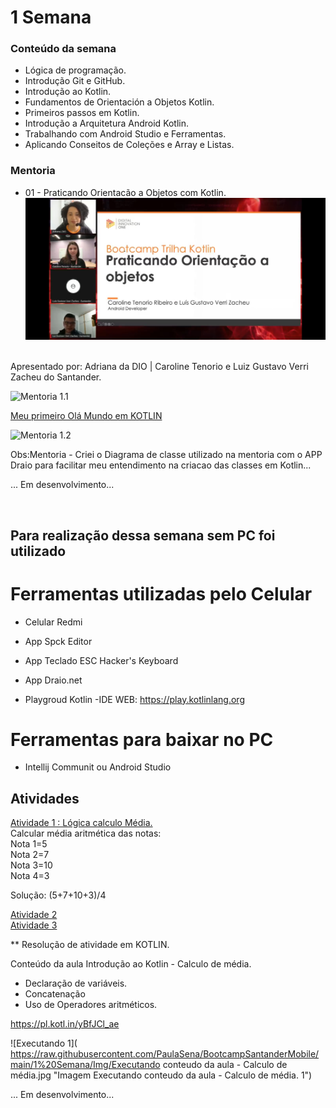 # 1 Semana

### Conteúdo da semana

- Lógica de programação.
- Introdução Git e GitHub.
- Introdução ao Kotlin.
- Fundamentos de Orientación a Objetos Kotlin.
- Primeiros passos em Kotlin.
- Introdução a Arquitetura Android Kotlin.
- Trabalhando com Android Studio e Ferramentas.
- Aplicando Conseitos de Coleções e Array e Listas.

### Mentoria

- 01 - Praticando Orientacão a Objetos com Kotlin.<br>
![Mentoria 1]( https://raw.githubusercontent.com/PaulaSena/BootcampSantanderMobile/main/1%20Semana/Img/Mentoria1.jpg "Imagem da mentoria 1")

<br>
Apresentado por: Adriana da DIO | Caroline Tenorio e Luiz Gustavo Verri Zacheu do Santander.
<br>

![Mentoria 1.1](https://raw.githubusercontent.com/PaulaSena/BootcampSantanderMobile/b6ce028fa261bad2da09d9f2128fe7e54873bd39/1%20Semana/Img/Practicando%20Orientaci%C3%B3n%20la%20Objetos%201.svg) <br>

<a href="https://pl.kotl.in/EvLDLvG_D"> Meu primeiro Olá Mundo em KOTLIN</a> <br>

![Mentoria 1.2]( https://github.com/PaulaSena/BootcampSantanderMobile/blob/main/1%20Semana/Img/OlaMundoKotlin.gif?raw=true "Imagem do site Playgroud Kotlin")<br>

Obs:Mentoria - Criei o Diagrama de classe utilizado na mentoria com o APP Draio para facilitar meu entendimento na criacao das classes em Kotlin...

... Em desenvolvimento...

<br>


 ## Para realização dessa semana sem PC foi utilizado


# Ferramentas utilizadas pelo Celular

  - Celular Redmi <br>

   - App Spck Editor <br>

   - App Teclado ESC Hacker's Keyboard <br>

   - App Draio.net <br>
   
   - Playgroud Kotlin -IDE WEB: https://play.kotlinlang.org <br>
   
# Ferramentas para baixar no PC

  - Intellij Communit ou Android Studio <br>
 



## Atividades

<a href="#"> Atividade 1 : Lógica calculo Média.</a>
<br> 
Calcular média aritmética das notas:<br>
Nota 1=5<br>
Nota 2=7<br>
Nota 3=10<br>
Nota 4=3<br>

Solução: (5+7+10+3)/4

<a href="#"> Atividade 2</a><br>
<a href="#"> Atividade 3</a><br>

** Resolução de atividade em KOTLIN.

Conteúdo da aula Introdução ao Kotlin - Calculo de média.

- Declaração de variáveis.
- Concatenação 
- Uso de Operadores aritméticos.

<a href="https://pl.kotl.in/yBfJCl_ae"> https://pl.kotl.in/yBfJCl_ae </a>

![Executando 1]( https://raw.githubusercontent.com/PaulaSena/BootcampSantanderMobile/main/1%20Semana/Img/Executando conteudo da aula -  Calculo de média.jpg "Imagem Executando conteudo da aula -  Calculo de média. 1")

... Em desenvolvimento...


